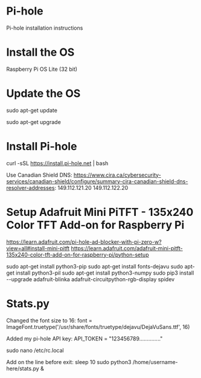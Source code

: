 # Pi-hole
Pi-hole installation instructions

# Install the OS
Raspberry Pi OS Lite (32 bit)


# Update the OS
sudo apt-get update

sudo apt-get upgrade


# Install Pi-hole
curl -sSL https://install.pi-hole.net | bash

Use Canadian Shield DNS: https://www.cira.ca/cybersecurity-services/canadian-shield/configure/summary-cira-canadian-shield-dns-resolver-addresses:
149.112.121.20
149.112.122.20


# Setup Adafruit Mini PiTFT - 135x240 Color TFT Add-on for Raspberry Pi
https://learn.adafruit.com/pi-hole-ad-blocker-with-pi-zero-w?view=all#install-mini-pitft
https://learn.adafruit.com/adafruit-mini-pitft-135x240-color-tft-add-on-for-raspberry-pi/python-setup

sudo apt-get install python3-pip
sudo apt-get install fonts-dejavu
sudo apt-get install python3-pil
sudo apt-get install python3-numpy
sudo pip3 install --upgrade adafruit-blinka adafruit-circuitpython-rgb-display spidev

# Stats.py
Changed the font size to 16:
font = ImageFont.truetype('/usr/share/fonts/truetype/dejavu/DejaVuSans.ttf', 16)

Added my pi-hole API key:
API_TOKEN = "123456789.............."

sudo nano /etc/rc.local

Add on the line before exit:
  sleep 10
  sudo python3 /home/username-here/stats.py &
